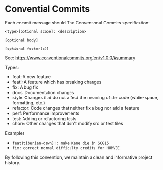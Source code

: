 # Convential Commits

Each commit message should The Conventional Commits specification:

```
<type>[optional scope]: <description>

[optional body]

[optional footer(s)]
```

See: https://www.conventionalcommits.org/en/v1.0.0/#summary

Types:
 - feat: A new feature
 - feat!: A feature which has breaking changes
 - fix: A bug fix
 - docs: Documentation changes
 - style: Changes that do not affect the meaning of the code (white-space, formatting, etc.)
 - refactor: Code changes that neither fix a bug nor add a feature
 - perf: Performance improvements
 - test: Adding or refactoring tests
 - chore: Other changes that don't modify src or test files

Examples
 - `feat(tiberian-dawn)!: make Kane die in SCG15`
 - `fix: correct normal difficulty credits for HUMVEE`

By following this convention, we maintain a clean and informative project history.
